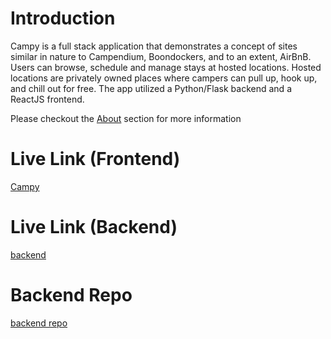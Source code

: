 # Introduction

Campy is a full stack application that demonstrates a concept of sites similar in nature to Campendium, Boondockers, and to an extent, AirBnB. Users can browse, schedule and manage stays at hosted locations. Hosted locations are privately owned places where campers can pull up, hook up, and chill out for free. The app utilized a Python/Flask backend and a ReactJS frontend.

Please checkout the [About](https://campy-frontend.herokuapp.com/about) section for more information

# Live Link (Frontend)

[Campy](https://campy-frontend.herokuapp.com/)

# Live Link (Backend)

[backend](https://campy-backend.herokuapp.com/)

# Backend Repo

[backend repo](https://github.com/aromjhee/campy-backend)

